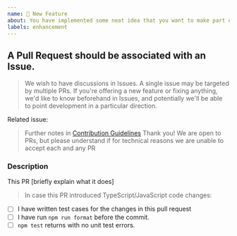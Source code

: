 ```yaml
---
name: 🎉 New Feature
about: You have implemented some neat idea that you want to make part of setup-php?
labels: enhancement
---
```


## A Pull Request should be associated with an Issue.

> We wish to have discussions in Issues. A single issue may be targeted by multiple PRs.
> If you're offering a new feature or fixing anything, we'd like to know beforehand in Issues,
> and potentially we'll be able to point development in a particular direction.

Related issue: 

> Further notes in [Contribution Guidelines](.github/CONTRIBUTING.md)
> Thank you! We are open to PRs, but please understand if for technical reasons we are unable to accept each and any PR

### Description

This PR [briefly explain what it does]

> In case this PR introduced TypeScript/JavaScript code changes:

- [ ] I have written test cases for the changes in this pull request
- [ ] I have run `npm run format` before the commit.
- [ ] `npm test` returns with no unit test errors.

<!--
- Please target the develop branch when submitting the pull request.
-->
